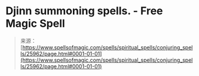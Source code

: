 <!--yml
category: 未分类
date: 2024-06-12 19:13:18
-->

# Djinn summoning spells. - Free Magic Spell

> 来源：[https://www.spellsofmagic.com/spells/spiritual_spells/conjuring_spells/25962/page.html#0001-01-01](https://www.spellsofmagic.com/spells/spiritual_spells/conjuring_spells/25962/page.html#0001-01-01)